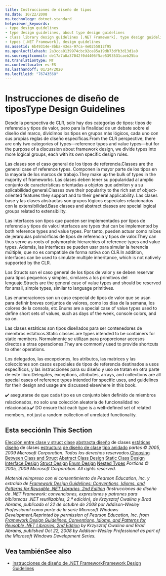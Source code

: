 ```yaml
---
title: Instrucciones de diseño de tipos
ms.date: 10/22/2008
ms.technology: dotnet-standard
helpviewer_keywords:
- type design guidelines
- type design guidelines, about type design guidelines
- class library design guidelines [.NET Framework], type design guidelines
- types [.NET Framework], design guidelines
ms.assetid: 6b49314e-8bba-43ea-97ca-4e0255812f95
ms.openlocfilehash: 2a3cca0139974cbc92ce85a19db73dfb3d13d1a0
ms.sourcegitcommit: de17a7a0a37042f0d4406f5ae5393531caeb25ba
ms.translationtype: MT
ms.contentlocale: es-ES
ms.lasthandoff: 01/24/2020
ms.locfileid: "76743568"
---
```

# <a name="type-design-guidelines"></a><span data-ttu-id="a3a85-102">Instrucciones de diseño de tipos</span><span class="sxs-lookup"><span data-stu-id="a3a85-102">Type Design Guidelines</span></span>
<span data-ttu-id="a3a85-103">Desde la perspectiva de CLR, solo hay dos categorías de tipos: tipos de referencia y tipos de valor, pero para la finalidad de un debate sobre el diseño del marco, dividimos los tipos en grupos más lógicos, cada uno con sus propias reglas de diseño específicas.</span><span class="sxs-lookup"><span data-stu-id="a3a85-103">From the CLR perspective, there are only two categories of types—reference types and value types—but for the purpose of a discussion about framework design, we divide types into more logical groups, each with its own specific design rules.</span></span>

 <span data-ttu-id="a3a85-104">Las clases son el caso general de los tipos de referencia.</span><span class="sxs-lookup"><span data-stu-id="a3a85-104">Classes are the general case of reference types.</span></span> <span data-ttu-id="a3a85-105">Componen la mayor parte de los tipos en la mayoría de los marcos de trabajo.</span><span class="sxs-lookup"><span data-stu-id="a3a85-105">They make up the bulk of types in the majority of frameworks.</span></span> <span data-ttu-id="a3a85-106">Las clases deben tener su popularidad al amplio conjunto de características orientadas a objetos que admiten y a su aplicabilidad general.</span><span class="sxs-lookup"><span data-stu-id="a3a85-106">Classes owe their popularity to the rich set of object-oriented features they support and to their general applicability.</span></span> <span data-ttu-id="a3a85-107">Las clases base y las clases abstractas son grupos lógicos especiales relacionados con la extensibilidad.</span><span class="sxs-lookup"><span data-stu-id="a3a85-107">Base classes and abstract classes are special logical groups related to extensibility.</span></span>

 <span data-ttu-id="a3a85-108">Las interfaces son tipos que pueden ser implementados por tipos de referencia y tipos de valor.</span><span class="sxs-lookup"><span data-stu-id="a3a85-108">Interfaces are types that can be implemented by both reference types and value types.</span></span> <span data-ttu-id="a3a85-109">Por tanto, pueden actuar como raíces de jerarquías polimórficas de tipos de referencia y tipos de valor.</span><span class="sxs-lookup"><span data-stu-id="a3a85-109">They can thus serve as roots of polymorphic hierarchies of reference types and value types.</span></span> <span data-ttu-id="a3a85-110">Además, las interfaces se pueden usar para simular la herencia múltiple, que no es compatible de forma nativa con CLR.</span><span class="sxs-lookup"><span data-stu-id="a3a85-110">In addition, interfaces can be used to simulate multiple inheritance, which is not natively supported by the CLR.</span></span>

 <span data-ttu-id="a3a85-111">Los Structs son el caso general de los tipos de valor y se deben reservar para tipos pequeños y simples, similares a los primitivos del lenguaje.</span><span class="sxs-lookup"><span data-stu-id="a3a85-111">Structs are the general case of value types and should be reserved for small, simple types, similar to language primitives.</span></span>

 <span data-ttu-id="a3a85-112">Las enumeraciones son un caso especial de tipos de valor que se usan para definir breves conjuntos de valores, como los días de la semana, los colores de la consola, etc.</span><span class="sxs-lookup"><span data-stu-id="a3a85-112">Enums are a special case of value types used to define short sets of values, such as days of the week, console colors, and so on.</span></span>

 <span data-ttu-id="a3a85-113">Las clases estáticas son tipos diseñados para ser contenedores de miembros estáticos.</span><span class="sxs-lookup"><span data-stu-id="a3a85-113">Static classes are types intended to be containers for static members.</span></span> <span data-ttu-id="a3a85-114">Normalmente se utilizan para proporcionar accesos directos a otras operaciones.</span><span class="sxs-lookup"><span data-stu-id="a3a85-114">They are commonly used to provide shortcuts to other operations.</span></span>

 <span data-ttu-id="a3a85-115">Los delegados, las excepciones, los atributos, las matrices y las colecciones son casos especiales de tipos de referencia destinados a usos específicos, y las instrucciones para su diseño y uso se tratan en otra parte de este libro.</span><span class="sxs-lookup"><span data-stu-id="a3a85-115">Delegates, exceptions, attributes, arrays, and collections are all special cases of reference types intended for specific uses, and guidelines for their design and usage are discussed elsewhere in this book.</span></span>

 <span data-ttu-id="a3a85-116">✔️ asegurarse de que cada tipo es un conjunto bien definido de miembros relacionados, no solo una colección aleatoria de funcionalidad no relacionada.</span><span class="sxs-lookup"><span data-stu-id="a3a85-116">✔️ DO ensure that each type is a well-defined set of related members, not just a random collection of unrelated functionality.</span></span>

## <a name="in-this-section"></a><span data-ttu-id="a3a85-117">Esta sección</span><span class="sxs-lookup"><span data-stu-id="a3a85-117">In This Section</span></span>
 <span data-ttu-id="a3a85-118">[Elección entre clase y struct clase](../../../docs/standard/design-guidelines/choosing-between-class-and-struct.md) [abstracta diseño](../../../docs/standard/design-guidelines/abstract-class.md) de clases [estáticas](../../../docs/standard/design-guidelines/static-class.md) [diseño](../../../docs/standard/design-guidelines/interface.md) de clases [estructura](../../../docs/standard/design-guidelines/struct.md) [de diseño de clase](../../../docs/standard/design-guidelines/enum.md)  [tipo anidado](../../../docs/standard/design-guidelines/nested-types.md) *partes © 2005, 2009 Microsoft Corporation. Todos los derechos reservados.*</span><span class="sxs-lookup"><span data-stu-id="a3a85-118">[Choosing Between Class and Struct](../../../docs/standard/design-guidelines/choosing-between-class-and-struct.md) [Abstract Class Design](../../../docs/standard/design-guidelines/abstract-class.md) [Static Class Design](../../../docs/standard/design-guidelines/static-class.md) [Interface Design](../../../docs/standard/design-guidelines/interface.md) [Struct Design](../../../docs/standard/design-guidelines/struct.md) [Enum Design](../../../docs/standard/design-guidelines/enum.md) [Nested Types](../../../docs/standard/design-guidelines/nested-types.md) *Portions © 2005, 2009 Microsoft Corporation. All rights reserved.*</span></span>

 <span data-ttu-id="a3a85-119">*Material reimpreso con el consentimiento de Pearson Education, Inc. y extraído de [Framework Design Guidelines: Conventions, Idioms, and Patterns for Reusable .NET Libraries, 2nd Edition](https://www.informit.com/store/framework-design-guidelines-conventions-idioms-and-9780321545619) (Instrucciones de diseño de .NET Framework: convenciones, expresiones y patrones para bibliotecas .NET reutilizables, 2.ª edición), de Krzysztof Cwalina y Brad Abrams, publicado el 22 de octubre de 2008 por Addison-Wesley Professional como parte de la serie Microsoft Windows Development.*</span><span class="sxs-lookup"><span data-stu-id="a3a85-119">*Reprinted by permission of Pearson Education, Inc. from [Framework Design Guidelines: Conventions, Idioms, and Patterns for Reusable .NET Libraries, 2nd Edition](https://www.informit.com/store/framework-design-guidelines-conventions-idioms-and-9780321545619) by Krzysztof Cwalina and Brad Abrams, published Oct 22, 2008 by Addison-Wesley Professional as part of the Microsoft Windows Development Series.*</span></span>

## <a name="see-also"></a><span data-ttu-id="a3a85-120">Vea también</span><span class="sxs-lookup"><span data-stu-id="a3a85-120">See also</span></span>

- [<span data-ttu-id="a3a85-121">Instrucciones de diseño de .NET Framework</span><span class="sxs-lookup"><span data-stu-id="a3a85-121">Framework Design Guidelines</span></span>](../../../docs/standard/design-guidelines/index.md)
